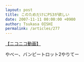 ```yaml
---
layout: post
title: このためだけにPS3が欲しい
date: 2007-11-11 00:00:00 +0900
author: Tsukasa OISHI
permalink: /articles/277
---
```



<script type="text/javascript" src="http://ext.nicovideo.jp/thumb_watch/sm1128109?w=490&amp;h=307"></script>  

<noscript><a href="http://www.nicovideo.jp/watch/sm1128109">【ニコニコ動画】</a></noscript>  

やべー、バンピートロット2やりてー  
